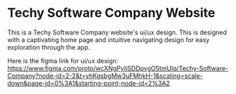 # Techy Software Company Website

This is a Techy Software Company website's ui/ux design.
This is designed with a captivating home page and intuitive navigating design for easy exploration through the app.

Here is the figma link for ui/ux design:
https://www.figma.com/proto/wcXNgPyIiSDDpvgO5tmUlq/Techy-Software-Company?node-id=2-2&t=yhKgsbgMw3uFMhkH-1&scaling=scale-down&page-id=0%3A1&starting-point-node-id=2%3A2
